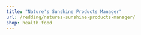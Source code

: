 ```yaml
---
title: "Nature's Sunshine Products Manager"
url: /redding/natures-sunshine-products-manager/
shop: health food
---
```

